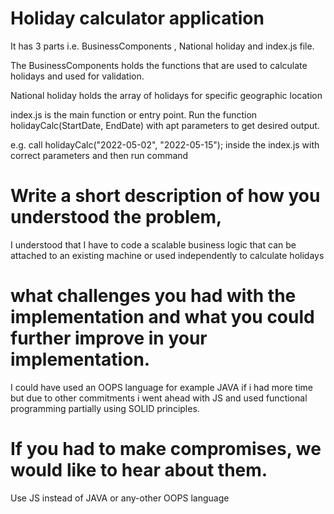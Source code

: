 
# Holiday calculator application
It has 3 parts i.e. BusinessComponents , National holiday and index.js file.

The BusinessComponents holds the functions that are used to calculate holidays and used for validation.

National holiday holds the array of holidays for specific geographic location

index.js is the main function or entry point. Run the function holidayCalc(StartDate, EndDate) with apt parameters to get desired output.

e.g. call holidayCalc("2022-05-02", "2022-05-15"); inside the index.js with correct parameters and then run command <node index.js> 


# Write a short description of how you understood the problem, 

I understood that I have to code a scalable business logic that can be attached to an existing machine or used independently to calculate holidays

# what challenges you had with the implementation and what you could further improve in your implementation.

I could have used an OOPS language for example JAVA if i had more time but due to other commitments i went ahead with JS and used functional programming partially using SOLID principles.

# If you had to make compromises, we would like to hear about them.
Use JS instead of JAVA or any-other OOPS language


